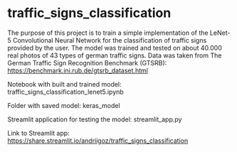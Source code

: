 # traffic_signs_classification

The purpose of this project is to train a simple implementation of the LeNet-5 Convolutional Neural Network for the 
classification of traffic signs provided by the user. The model was trained and tested on about 40.000 real photos of 43 
types of german traffic signs. Data was taken from The German Traffic Sign Recognition Benchmark (GTSRB): https://benchmark.ini.rub.de/gtsrb_dataset.html

Notebook with built and trained model: traffic_signs_classification_lenet5.ipynb

Folder with saved model: keras_model

Streamlit application for testing the model: streamlit_app.py

Link to Streamlit app: https://share.streamlit.io/andriigoz/traffic_signs_classification
